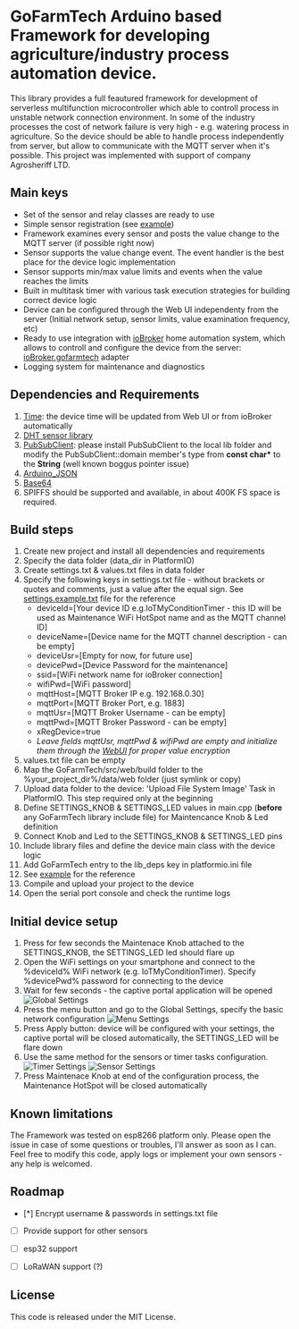 # GoFarmTech Arduino based Framework for developing agriculture/industry process automation device.

This library provides a full feautured framework for development of serverless multifunction microcontroller which able to controll process in unstable network connection environment. In some of the industry processes the cost of network failure is very high - e.g. watering process in agriculture. So the device should be able to handle process independently from server, but allow to communicate with the MQTT server when it's possible. This project was implemented with support of company Agrosheriff LTD.

## Main keys
 - Set of the sensor and relay classes are ready to use
 - Simple sensor registration (see [example](examples/main.cpp))
 - Framework examines every sensor and posts the value change to the MQTT server (if possible right now)
 - Sensor supports the value change event. The event handler is the best place for the device logic implementation
 - Sensor supports min/max value limits and events when the value reaches the limits
 - Built in multitask timer with various task execution strategies for building correct device logic
 - Device can be configured through the Web UI independenty from the server (Initial network setup, sensor limits, value examination frequency, etc)
 - Ready to use integration with [ioBroker](https://www.iobroker.net/) home automation system, which allows to controll and configure the device from the server: [ioBroker.gofarmtech](https://github.com/bratello/ioBroker.gofarmtech) adapter
 - Logging system for maintenance and diagnostics

## Dependencies and Requirements
 1. [Time](http://playground.arduino.cc/code/time): the device time will be updated from Web UI or from ioBroker automatically
 2. [DHT sensor library](https://github.com/adafruit/DHT-sensor-library)
 3. [PubSubClient](https://github.com/knolleary/pubsubclient): please install PubSubClient to the local lib folder and modify the PubSubClient::domain member's type from **const char\*** to the **String** (well known boggus pointer issue)
 4. [Arduino_JSON](http://github.com/arduino-libraries/Arduino_JSON)
 5. [Base64](https://github.com/agdl/Base64)
 6. SPIFFS should be supported and available, in about 400K FS space is required.

## Build steps
 1. Create new project and install all dependencies and requirements
 2. Specify the data folder (data_dir in PlatformIO)
 3. Create settings.txt & values.txt files in data folder
 4. Specify the following keys in settings.txt file - without brackets or quotes and comments, just a value after the equal sign. See [settings.example.txt](settings.example.txt) file for the reference
    * deviceId=[Your device ID e.g.IoTMyConditionTimer - this ID will be used as Maintenance WiFi HotSpot name and as the MQTT channel ID]
    * deviceName=[Device name for the MQTT channel description - can be empty]
    * deviceUsr=[Empty for now, for future use]
    * devicePwd=[Device Password for the maintenance]
    * ssid=[WiFi network name for ioBroker connection]
    * wifiPwd=[WiFi password]
    * mqttHost=[MQTT Broker IP e.g. 192.168.0.30]
    * mqttPort=[MQTT Broker Port, e.g. 1883]
    * mqttUsr=[MQTT Broker Username - can be empty]
    * mqttPwd=[MQTT Broker Password - can be empty]
    * xRegDevice=true
    - _Leave fields mqttUsr, mqttPwd & wifiPwd are empty and initialize them through the [WebUI](screenshots/globalSettingsUI.jpg) for proper value encryption_
 5. values.txt file can be empty
 6. Map the GoFarmTech/src/web/build folder to the %your_project_dir%/data/web folder (just symlink or copy)
 7. Upload data folder to the device: 'Upload File System Image' Task in PlatformIO. This step required only at the beginning
 8. Define SETTINGS_KNOB & SETTINGS_LED values in main.cpp (**before** any GoFarmTech library include file) for Maintencance Knob & Led definition
 9. Connect Knob and Led to the SETTINGS_KNOB & SETTINGS_LED pins
 10. Include library files and define the device main class with the device logic
 11. Add GoFarmTech entry to the lib_deps key in platformio.ini file
 12. See [example](examples/main.cpp) for the reference
 13. Compile and upload your project to the device
 14. Open the serial port console and check the runtime logs
 
## Initial device setup 
 1. Press for few seconds the Maintenace Knob attached to the SETTINGS_KNOB, the SETTINGS_LED led should flare up
 2. Open the WiFi settings on your smartphone and connect to the %deviceId% WiFi network (e.g. IoTMyConditionTimer). Specify %devicePwd% password for connecting to the device
 3. Wait for few seconds - the captive portal application will be opened
 ![Global Settings](screenshots/globalSettingsUI.jpg)
 4. Press the menu button and go to the Global Settings, specify the basic network configuration
 ![Menu Settings](screenshots/menuSettingsUI.jpg)
 5. Press Apply button: device will be configured with your settings, the captive portal will be closed automatically, the SETTINGS_LED will be flare down
 6. Use the same method for the sensors or timer tasks configuration.
 ![Timer Settings](screenshots/timerSettingsUI.jpg)
 ![Sensor Settings](screenshots/sensorSettingsUI.jpg)
 7. Press Maintenace Knob at end of the configuration process, the Maintenance HotSpot will be closed automatically
 

## Known limitations
The Framework was tested on esp8266 platform only. Please open the issue in case of some questions or troubles, I'll answer as soon as I can. Feel free to modify this code, apply logs or implement your own sensors - any help is welcomed.

## Roadmap
 - [*]  Encrypt username & passwords in settings.txt file
 - [ ]  Provide support for other sensors
 - [ ]  esp32 support
 - [ ]  LoRaWAN support (?)


## License
This code is released under the MIT License.
